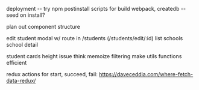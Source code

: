 deployment
-- try npm postinstall scripts for build webpack, createdb
-- seed on install?

plan out component structure

edit student modal w/ route in /students (/students/edit/:id)
list schools
school detail


student cards height issue
think memoize filtering
make utils functions efficient

redux actions for start, succeed, fail: https://daveceddia.com/where-fetch-data-redux/

